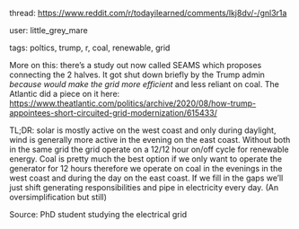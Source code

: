 thread: https://www.reddit.com/r/todayilearned/comments/lkj8dv/-/gnl3r1a

user: little_grey_mare

tags: poltics, trump, r, coal, renewable, grid

More on this: there’s a study out now called SEAMS which proposes connecting the 2 halves. It got shut down briefly by the Trump admin *because would make the grid more efficient* and less reliant on coal. The Atlantic did a piece on it here: https://www.theatlantic.com/politics/archive/2020/08/how-trump-appointees-short-circuited-grid-modernization/615433/ 

TL;DR: solar is mostly active on the west coast and only during daylight, wind is generally more active in the evening on the east coast. Without both in the same grid the grid operate on a 12/12 hour on/off cycle for renewable energy. Coal is pretty much the best option if we only want to operate the generator for 12 hours therefore we operate on coal in the evenings in the west coast and during the day on the east coast. If we fill in the gaps we’ll just shift generating responsibilities and pipe in electricity every day. (An oversimplification but still)

Source: PhD student studying the electrical grid
